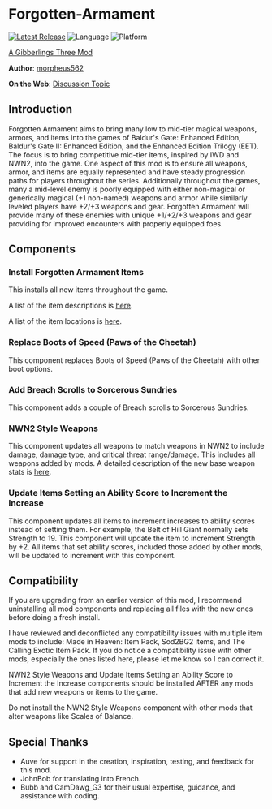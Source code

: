 # Forgotten-Armament

[![Latest Release](https://img.shields.io/github/v/release/gibberlings3/Forgotten-Armament?include_prereleases)](https://github.com/Gibberlings3/Forgotten-Armament/releases/latest)
![Language](https://img.shields.io/static/v1?label=language&message=english%20%7C%20french&color=informational)
![Platform](https://img.shields.io/static/v1?label=platform&message=windows%20%7C%20macos%20%7C%20linux&color=informational)

[A Gibberlings Three Mod](https://www.gibberlings3.net/)

**Author**: [morpheus562](https://www.gibberlings3.net/profile/11591-morpheus562/)

**On the Web**: [Discussion Topic](https://www.gibberlings3.net/forums/topic/33923-forgotten-armament-beta/)

## Introduction

Forgotten Armament aims to bring many low to mid-tier magical weapons, armors, and items into the games of Baldur's Gate: Enhanced Edition, Baldur's Gate II: Enhanced Edition, and the Enhanced Edition Trilogy (EET). The focus is to bring competitive mid-tier items, inspired by IWD and NWN2, into the game. One aspect of this mod is to ensure all weapons, armor, and items are equally represented and have steady progression paths for players throughout the series. Additionally throughout the games, many a mid-level enemy is poorly equipped with either non-magical or generically magical (+1 non-named) weapons and armor while similarly leveled players have +2/+3 weapons and gear. Forgotten Armament will provide many of these enemies with unique +1/+2/+3 weapons and gear providing for improved encounters with properly equipped foes.   

## Components

### Install Forgotten Armament Items

This installs all new items throughout the game. 

A list of the item descriptions is [here](https://github.com/Gibberlings3/Forgotten-Armament/blob/main/ITEM-DESCRIPTIONS.md).

A list of the item locations is [here](https://github.com/Gibberlings3/Forgotten-Armament/blob/main/ITEM-LOCATIONS.md).

### Replace Boots of Speed (Paws of the Cheetah)

This component replaces Boots of Speed (Paws of the Cheetah) with other boot options.

### Add Breach Scrolls to Sorcerous Sundries

This component adds a couple of Breach scrolls to Sorcerous Sundries.

### NWN2 Style Weapons

This component updates all weapons to match weapons in NWN2 to include damage, damage type, and critical threat range/damage. This includes all weapons added by mods. A detailed description of the new base weapon stats is [here](https://github.com/Gibberlings3/Forgotten-Armament/blob/main/NWN2_STYLE_WEAPONS.md).

### Update Items Setting an Ability Score to Increment the Increase

This component updates all items to increment increases to ability scores instead of setting them. For example, the Belt of Hill Giant normally sets Strength to 19. This component will update the item to increment Strength by +2. All items that set ability scores, included those added by other mods, will be updated to increment with this component.

## Compatibility

If you are upgrading from an earlier version of this mod, I recommend uninstalling all mod components and replacing all files with the new ones before doing a fresh install.

I have reviewed and deconflicted any compatibility issues with multiple item mods to include: Made in Heaven: Item Pack, Sod2BG2 items, and The Calling Exotic Item Pack. If you do notice a compatibility issue with other mods, especially the ones listed here, please let me know so I can correct it.

NWN2 Style Weapons and Update Items Setting an Ability Score to Increment the Increase components should be installed AFTER any mods that add new weapons or items to the game.

Do not install the NWN2 Style Weapons component with other mods that alter weapons like Scales of Balance.  

## Special Thanks

- Auve for support in the creation, inspiration, testing, and feedback for this mod.
- JohnBob for translating into French.
- Bubb and CamDawg_G3 for their usual expertise, guidance, and assistance with coding.
